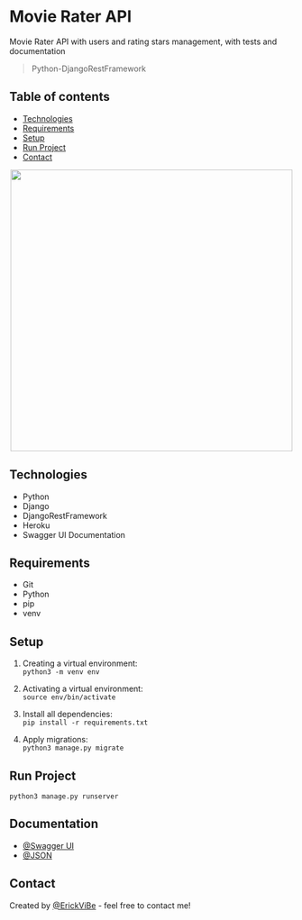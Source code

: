 # Movie Rater API
Movie Rater API with users and rating stars management, with tests and documentation
> Python-DjangoRestFramework

## Table of contents
* [Technologies](#technologies)
* [Requirements](#requirements)
* [Setup](#setup)
* [Run Project](#run-project)
* [Contact](#contact)

<p align='center'>
  <img src="https://www.pinclipart.com/picdir/big/202-2024583_teen-movie-thursday-september-28-family-movie-time.png" width="500" >
</p>

## Technologies
* Python
* Django
* DjangoRestFramework
* Heroku
* Swagger UI Documentation

## Requirements
* Git
* Python
* pip
* venv

## Setup
1. Creating a virtual environment:\
`python3 -m venv env`

2. Activating a virtual environment:\
`source env/bin/activate`

3. Install all dependencies:\
`pip install -r requirements.txt`

4. Apply migrations:\
`python3 manage.py migrate`

## Run Project
`python3 manage.py runserver`

## Documentation
* [@Swagger UI](https://movie-rater-vibe.herokuapp.com/docs/)
* [@JSON](https://movie-rater-vibe.herokuapp.com/docs.json)

## Contact
Created by [@ErickViBe](https://www.erickvibe.xyz/) - feel free to contact me!
